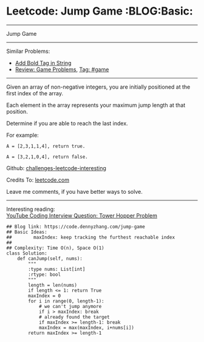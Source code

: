 # Leetcode: Jump Game     :BLOG:Basic:


---

Jump Game  

---

Similar Problems:  
-   [Add Bold Tag in String](https://code.dennyzhang.com/add-bold-tag-in-string)
-   [Review: Game Problems](https://code.dennyzhang.com/review-game), [Tag: #game](https://code.dennyzhang.com/tag/game)

---

Given an array of non-negative integers, you are initially positioned at the first index of the array.  

Each element in the array represents your maximum jump length at that position.  

Determine if you are able to reach the last index.  

For example:  

    A = [2,3,1,1,4], return true.
    
    A = [3,2,1,0,4], return false.

Github: [challenges-leetcode-interesting](https://github.com/DennyZhang/challenges-leetcode-interesting/tree/master/jump-game)  

Credits To: [leetcode.com](https://leetcode.com/problems/jump-game/description/)  

Leave me comments, if you have better ways to solve.  

---

Interesting reading:  
[YouTube Coding Interview Question: Tower Hopper Problem](https://www.youtube.com/watch?v=kHWy5nEfRIQ&list=PLBZBJbE_rGRVnpitdvpdY9952IsKMDuev&index=11)  

    ## Blog link: https://code.dennyzhang.com/jump-game
    ## Basic Ideas:
    ##        maxIndex: keep tracking the furthest reachable index
    ##
    ## Complexity: Time O(n), Space O(1)
    class Solution:
        def canJump(self, nums):
            """
            :type nums: List[int]
            :rtype: bool
            """
            length = len(nums)
            if length <= 1: return True
            maxIndex = 0
            for i in range(0, length-1):
                # we can't jump anymore
                if i > maxIndex: break
                # already found the target
                if maxIndex >= length-1: break
                maxIndex = max(maxIndex, i+nums[i])
            return maxIndex >= length-1